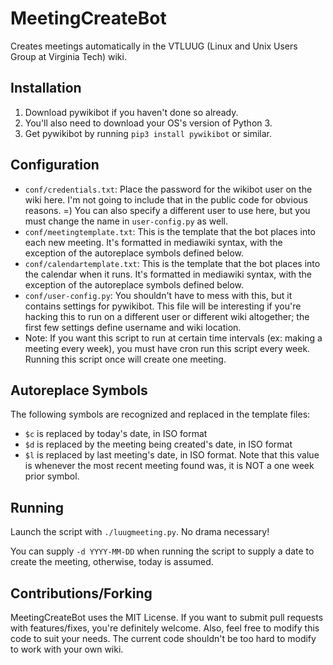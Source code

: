# MeetingCreateBot
Creates meetings automatically in the VTLUUG (Linux and Unix Users Group at Virginia Tech) wiki.

## Installation
1. Download pywikibot if you haven't done so already.
2. You'll also need to download your OS's version of Python 3.
3. Get pywikibot by running `pip3 install pywikibot` or similar.

## Configuration
* `conf/credentials.txt`: Place the password for the wikibot user on the wiki here. I'm not going to include that in the public code for obvious reasons. =) You can also specify a different user to use here, but you must change the name in `user-config.py` as well.
* `conf/meetingtemplate.txt`: This is the template that the bot places into each new meeting. It's formatted in mediawiki syntax, with the exception of the autoreplace symbols defined below.
* `conf/calendartemplate.txt`: This is the template that the bot places into the calendar when it runs. It's formatted in mediawiki syntax, with the exception of the autoreplace symbols defined below.
* `conf/user-config.py`: You shouldn't have to mess with this, but it contains settings for pywikibot. This file will be interesting if you're hacking this to run on a different user or different wiki altogether; the first few settings define username and wiki location.
* Note: If you want this script to run at certain time intervals (ex: making a meeting every week), you must have cron run this script every week. Running this script once will create one meeting.

## Autoreplace Symbols
The following symbols are recognized and replaced in the template files:
* `$c` is replaced by today's date, in ISO format
* `$d` is replaced by the meeting being created's date, in ISO format
* `$l` is replaced by last meeting's date, in ISO format. Note that this value is whenever the most recent meeting found was, it is NOT a one week prior symbol.

## Running
Launch the script with `./luugmeeting.py`. No drama necessary!

You can supply `-d YYYY-MM-DD` when running the script to supply a date to create the meeting, otherwise, today is assumed.

## Contributions/Forking
MeetingCreateBot uses the MIT License. If you want to submit pull requests with features/fixes, you're definitely welcome. Also, feel free to modify this code to suit your needs. The current code shouldn't be too hard to modify to work with your own wiki.
